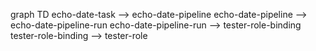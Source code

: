 
graph TD
    echo-date-task --> echo-date-pipeline
    echo-date-pipeline --> echo-date-pipeline-run
    echo-date-pipeline-run --> tester-role-binding
    tester-role-binding --> tester-role
